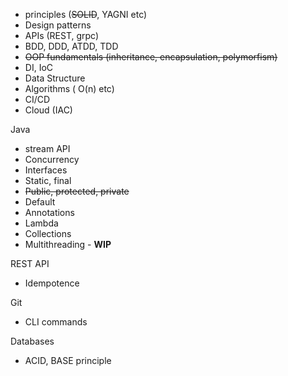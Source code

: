 - principles (~~SOLID~~, YAGNI etc)
- Design patterns
- APIs (REST, grpc)
- BDD, DDD, ATDD, TDD
- ~~OOP fundamentals (inheritance, encapsulation, polymorfism)~~
- DI, IoC
- Data Structure
- Algorithms ( O(n) etc)
- CI/CD
- Cloud (IAC)

Java
- stream API
- Concurrency
- Interfaces
- Static, final
- ~~Public, protected, private~~
- Default
- Annotations
- Lambda
- Collections
- Multithreading - **WIP**

REST API
- Idempotence

Git
- CLI commands

Databases
- ACID, BASE principle